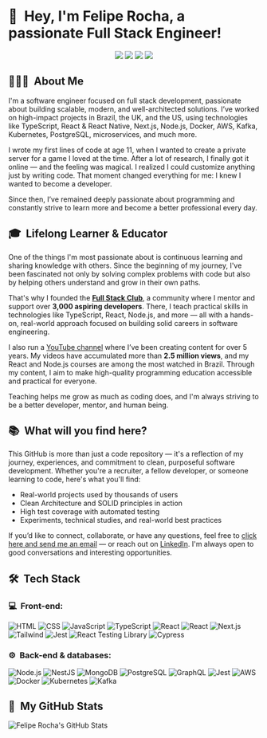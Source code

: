 <h1>👋 &nbsp;Hey, I'm Felipe Rocha, a passionate Full Stack Engineer!</h1>
<p align="center">
<a href="https://www.linkedin.com/in/felipe-rocha-034871172"><img src="https://img.shields.io/badge/-My%20LinkedIn-0077B5?style=flat-square&logo=linkedin&logoColor=white"/></a>
<a href="https://instagram.com/byfeliperocha"><img src="https://img.shields.io/badge/-My%20Professional%20IG_-E4405F?style=flat-square&logo=Instagram&logoColor=white"/></a>
<a href="https://www.youtube.com/channel/UC8TRfZVb-M_ivbU9yiocTvQ"><img src="https://img.shields.io/badge/-My%20YT%20Channel-D62422?style=flatsquare&labelColor=D62422&logo=youtube&logoColor=white"/></a>
<a href="mailto:felipemotarocha@gmail.com"><img src="https://img.shields.io/badge/-Send%20Me%20a%20Message-D14836?style=flat-square&logo=Gmail&logoColor=white"/></a>

</p>

<h2> 👨🏻‍💻 &nbsp;About Me </h2>

I'm a software engineer focused on full stack development, passionate about building scalable, modern, and well-architected solutions. I’ve worked on high-impact projects in Brazil, the UK, and the US, using technologies like TypeScript, React & React Native, Next.js, Node.js, Docker, AWS, Kafka, Kubernetes, PostgreSQL, microservices, and much more.

I wrote my first lines of code at age 11, when I wanted to create a private server for a game I loved at the time. After a lot of research, I finally got it online — and the feeling was magical. I realized I could customize anything just by writing code. That moment changed everything for me: I knew I wanted to become a developer.

Since then, I’ve remained deeply passionate about programming and constantly strive to learn more and become a better professional every day.

<h2> 🎓 &nbsp;Lifelong Learner & Educator </h2

One of the things I'm most passionate about is continuous learning and sharing knowledge with others. Since the beginning of my journey, I've been fascinated not only by solving complex problems with code but also by helping others understand and grow in their own paths.

That's why I founded the <strong>[Full Stack Club](https://www.fullstackclub.com.br/)</strong>, a community where I mentor and support over <strong>3,000 aspiring developers</strong>. There, I teach practical skills in technologies like TypeScript, React, Node.js, and more — all with a hands-on, real-world approach focused on building solid careers in software engineering.

I also run a [YouTube channel](https://www.youtube.com/@dicasparadevs) where I’ve been creating content for over 5 years. My videos have accumulated more than <strong>2.5 million views</strong>, and my React and Node.js courses are among the most watched in Brazil. Through my content, I aim to make high-quality programming education accessible and practical for everyone.

Teaching helps me grow as much as coding does, and I'm always striving to be a better developer, mentor, and human being.

<h2> 📚 &nbsp;What will you find here?</h2>

This GitHub is more than just a code repository — it's a reflection of my journey, experiences, and commitment to clean, purposeful software development. Whether you're a recruiter, a fellow developer, or someone learning to code, here's what you'll find:

- Real-world projects used by thousands of users
- Clean Architecture and SOLID principles in action
- High test coverage with automated testing
- Experiments, technical studies, and real-world best practices
  
If you’d like to connect, collaborate, or have any questions, feel free to <a href="mailto:felipemota.rocha@gmail.com">click here and send me an email</a> — or reach out on <a href="https://www.linkedin.com/in/felipe-rocha-034871172/">LinkedIn</a>. I'm always open to good conversations and interesting opportunities.

<h2> 🛠 &nbsp;Tech Stack</h2>
<h3>💻 &nbsp;Front-end:</h3>

![HTML](https://img.shields.io/badge/-HTML-333333?style=flat&logo=HTML5)
![CSS](https://img.shields.io/badge/-CSS-333333?style=flat&logo=CSS3&logoColor=1572B6)
![JavaScript](https://img.shields.io/badge/-JavaScript-333333?style=flat&logo=javascript)
![TypeScript](https://img.shields.io/badge/-TypeScript-333333?style=flat&logo=typescript&logoColor=2D79C7)
![React](https://img.shields.io/badge/-React-333333?style=flat&logo=react)
![React](https://img.shields.io/badge/-React%20Native-333333?style=flat&logo=react)
![Next.js](https://img.shields.io/badge/-Next.js-333333?style=flat&logo=next.js)
![Tailwind](https://img.shields.io/badge/-Tailwind-333333?style=flat&logo=tailwind-css)
![Jest](https://img.shields.io/badge/-Jest-333333?style=flat&logo=jest&logoColor=E535AB)
![React Testing Library](https://img.shields.io/badge/-RTL-333333?style=flat&logo=testing-library)
![Cypress](https://img.shields.io/badge/-Cypress-333333?style=flat&logo=cypress)

<h3>⚙️ &nbsp;Back-end & databases:</h3>

![Node.js](https://img.shields.io/badge/-Node.js-333333?style=flat&logo=node.js)
![NestJS](https://img.shields.io/badge/-NestJS-333333?style=flat&logo=nestjs&logoColor=E535AB)
![MongoDB](https://img.shields.io/badge/-MongoDB-333333?style=flat&logo=mongodb)
![PostgreSQL](https://img.shields.io/badge/-PostgreSQL-333333?style=flat&logo=postgresql)
![GraphQL](https://img.shields.io/badge/-GraphQL-333333?style=flat&logo=graphql&logoColor=E535AB)
![Jest](https://img.shields.io/badge/-Jest-333333?style=flat&logo=jest&logoColor=E535AB)
![AWS](https://img.shields.io/badge/-AWS-333333?style=flat&logo=amazon-web-services)
![Docker](https://img.shields.io/badge/-Docker-333333?style=flat&logo=docker)
![Kubernetes](https://img.shields.io/badge/-Kubernetes-333333?style=flat&logo=kubernetes)
![Kafka](https://img.shields.io/badge/-Kafka-333333?style=flat&logo=apache-kafka)

<h2>🚀 &nbsp;My GitHub Stats</h2>

![Felipe Rocha's GitHub Stats](https://github-readme-stats.vercel.app/api?username=felipemotarocha&show_icons=true&theme=dracula)
